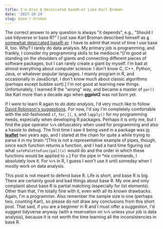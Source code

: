 ```yaml
---
title: I'm Also A Desiccated baseR-er Like Karl Broman
date: '2017-10-24'
slug: base-r-broman
---
```


The correct answer to any question is always "it depends", e.g., "Should I use tidyverse or base R?" I just saw Karl Broman described himself as [a somewhat desiccated baseR-er](https://twitter.com/kwbroman/status/922545181634768897). I have to admit that most of time I use base R, too. Why? I rarely do data analysis. My primary job is programming, and frankly, I consider my programming skills to be mediocre.^[I'm good at standing on the shoulders of giants and connecting different pieces of software packages, but I can rarely create a giant by myself. I'm bad at almost everything about computer science: I don't know C, C++, Python, Java, or whatever popular languages. I mainly program in R, and occasionally in JavaScript. I don't know much about classic algorithms (perhaps except bubble sort).] I'm not good at learning new things. Unfortunately, I learned R the "wrong" way, and became a master of `par()` like Karl more than a decade ago when **ggplot2** was not born yet.

If I were to learn R again to _do data analysis_, I'd very much like to follow [David Robinson's suggestions](http://varianceexplained.org/r/teach-tidyverse/). For now, I'd say I'm completely comfortable with the old-fashioned `if`, `for`, `[[`, `$`, and `lapply()` for my programming needs, especially when developing R packages. Perhaps it is only me, but I find the pipe operator `%>%` obfuscatory when used for programming and also a hassle to debug. The first time I saw it being used in a package was [in **leaflet**](https://github.com/rstudio/leaflet/blob/d489e2c/R/colors.R#L279-L285) two years ago, and I stared at the chain for quite a while trying to parse it in my brain.^[This is not a representative example of pipes, though, since each function returns a function, and I had a hard time figuring out what `safePaletteFunc(pal)(x)` would do and the order in which these functions would be applied to `x`.] For the pipe in *nix commands, I absolutely love it. For `%>%` in R, I guess I won't use it until someday when I mostly work on data analysis.

This post is not meant to defend base R. Life is short, and base R is big. There are certainly good and bad things about base R. My one and only complaint about base R is partial matching (especially for list elements). Other than that, I'm totally fine with it, even with all its known drawbacks. Again, I'm a programmer. Also remember the sample size is one (perhaps two, counting Karl), so please do not draw any conclusions from this short post. That said, if you are a beginner in R and I must offer a suggestion, I'd suggest tidyverse anyway (with a reservation on `%>%` unless your job is data analysis), because it is not worth the time learning all the inconsistencies in base R.
